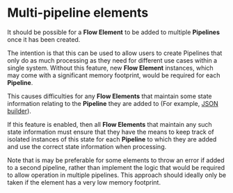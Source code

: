 # Multi-pipeline elements

It should be possible for a **Flow Element** to be added to multiple 
**Pipelines** once it has been created. 

The intention is that this can be used to allow users to create Pipelines
that only do as much processing as they need for different use cases within
a single system.
Without this feature, new **Flow Element** instances, which may come with 
a significant memory footprint, would be required for each **Pipeline**.

This causes difficulties for any **Flow Elements** that maintain some 
state information relating to the **Pipeline** they are added to (For 
example, [JSON builder](../pipeline-elements/json-builder.md)).

If this feature is enabled, then all **Flow Elements** that maintain any
such state information must ensure that they have the means to keep track of
isolated instances of this state for each **Pipeline** to which they are 
added and use the correct state information when processing.

Note that is may be preferable for some elements to throw an error if added 
to a second pipeline, rather than implement the logic that would be required 
to allow operation in multiple pipelines. This approach should ideally only 
be taken if the element has a very low memory footprint.
